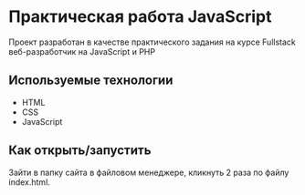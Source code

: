 # Практическая работа JavaScript

Проект разработан в качестве практического задания на курсе Fullstack веб-разработчик на JavaScript и PHP

## Используемые технологии

* HTML
* CSS
* JavaScript

## Как открыть/запустить

Зайти в папку сайта в файловом менеджере, кликнуть 2 раза по файлу index.html.
